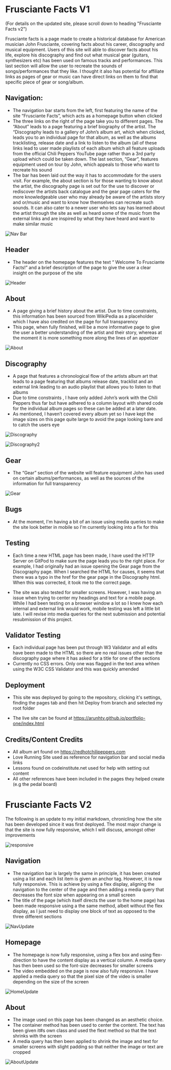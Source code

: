 # Frusciante Facts V1

(For details on the updated site, please scroll down to heading "Frusciante Facts v2")

Frusciante facts is a page made to create a historical database for American musician John Frusciante, covering facts about his career, discography and musical equipment.
Users of this site will able to discover facts about his life, explore his discography and find out what musical gear (guitars, synthesizers etc) has been used on famous tracks and performances. This last section will allow the user to recreate the sounds of songs/performances that they like. I thought it also has potential for affiliate links as pages of gear or music can have direct links on them to find that specific piece of gear or song/album.

## Navigation:

- The navigation bar starts from the left, first featuring the name of the site “Frusciante Facts”, which acts as a homepage button when clicked
- The three links on the right of the page take you to different pages. The “About” leads to a page featuring a brief biography of the artist. The “Discography leads to a gallery of John’s album art, which when clicked, leads you to an individual page for that album, as well as the albums tracklisting, release date and a link to listen to the album (all of these links lead to user made playlists of each album which all feature uploads from the official Chili Peppers YouTube page rather than a 3rd party upload which could be taken down. The last section, “Gear”, features equipment used on tour by John, which appeals to those who want to recreate his sound
- The bar has been laid out the way it has to accommodate for the users visit. For example, the about section is for those wanting to know about the artist, the discography page is set out for the use to discover or rediscover the artists back catalogue and the gear page caters for the more knowledgeable user who may already be aware of the artists story and or/music and want to know how themselves can recreate such sounds. It can also cater to a newer user who lets say has learned about the artist through the site as well as heard some of the music from the external links and are inspired by what they have heard and want to make similar music

![Nav Bar](https://github.com/ArunHTV/portfolio-one/blob/72f7110b243ad1ae58c1d996032966b96af71596/markdown-images/nav.png?raw=true)


## Header

- 	The header on the homepage features the text “ Welcome To Frusciante Facts!”  and a brief description of the page to give the user a clear insight on the purpose of the site

![Header](https://github.com/ArunHTV/portfolio-one/blob/72f7110b243ad1ae58c1d996032966b96af71596/markdown-images/header.png?raw=true)


## About 

- 	A page giving a brief history about the artist. Due to time constraints, this information has been sourced from WikiPedia as a placeholder which I have also credited on the page for full transparency 
- 	This page, when fully finished, will be a more informative page to give the user a better understanding of the artist and their story, whereas at the moment it is more something more along the lines of an appetizer

![About](https://github.com/ArunHTV/portfolio-one/blob/72f7110b243ad1ae58c1d996032966b96af71596/markdown-images/about.png?raw=true)


## Discography

-	A page that features a chronological flow of the artists album art that leads to a page featuring that albums release date, tracklist and an external link leading to an audio playlist that allows you to listen to that albums
-	Due to time constraints , I have only added John’s work with the Chili Peppers thus far but have adhered to a column layout with shared code for the individual album pages so these can be added at a later date. 
-	As mentioned, I haven’t covered every album yet so I have kept the image sizes on this page quite large to avoid the page looking bare and to catch the users eye

![Discography](https://github.com/ArunHTV/portfolio-one/blob/72f7110b243ad1ae58c1d996032966b96af71596/markdown-images/discography.png?raw=true)

![Discography2](https://github.com/ArunHTV/portfolio-one/blob/72f7110b243ad1ae58c1d996032966b96af71596/markdown-images/album.png?raw=true)



## Gear

-	The “Gear” section of the website will feature equipment John has used on certain albums/performances, as well as the sources of the information for full transparency

![Gear](https://github.com/ArunHTV/portfolio-one/blob/main/markdown-images/gear.png?raw=true)


## Bugs

- At the moment, I'm having a bit of an issue using media queries to make the site look better in mobile so I'm currently looking into a fix for this

## Testing

- Each time a new HTML page has been made, I have used the HTTP Server on GitPod to make sure the page leads you to the right place. For example, I had originally had an issue opening the Gear page from the Discography page. When I searched the HTML for causes, it seems that there was a typo in the href for the gear page in the Discography html. When this was corrected, it took me to the correct page.

- The site was also tested for smaller screens. However, I was having an issue when trying to center my headings and text for a mobile page. While I had been testing on a browser window a lot so I knew how each internal and external link would work, mobile testing was left a little bit late. I will revise into media queries for the next submission and potential resubmission of this project.

## Validator Testing

- Each  individual page has been put through W3 Validator and all edits have been made to the HTML so there are no real issues other than the discography page where it has asked for a title for one of the sections
- Currently no CSS errors. Only one was flagged in the text area whhen using the W3C CSS Validator and this was quickly amended

## Deployment

- This site was deployed by going to the repository, clicking it's settings, finding the pages tab and then hit Deploy from branch and selected my root folder

- The live site can be found at https://arunhtv.github.io/portfolio-one/index.html

## Credits/Content Credits

- All album art found on  https://redhotchilipeppers.com
- Love Running Site used as reference for navigation bar and social media links
- Lessons found on codeinstitute.net used for help with setting out content
- All other references have been included in the pages they helped create (e.g the pedal board)

# Frusciante Facts V2

The following is an update to my initial markdown, chronicling how the site has been developed since it was first deployed. The most major change is that the site is now fully responsive, which I will discuss, amongst other improvements

![responsive](https://github.com/ArunHTV/portfolio-one/blob/main/markdown-images/responsivescreenshot.png?raw=true)

## Navigation

- The navigation bar is largely the same in principle, it has been created using a list and each list item is given an anchor tag. However, it is now fully responsive. This is achieve by using a flex display, aligning the navigation to the center of the page and then adding a media query that decreases the font size when appearing on a small screen
- The title of the page (which itself directs the user to the home page) has been made responsive using a the same method, albeit without the flex display, as I just need to display one block of text as opposed to the three different sections

![NavUpdate](https://github.com/ArunHTV/portfolio-one/blob/main/markdown-images/navbarupdate.png?raw=true)


## Homepage

- The homepage is now fully responsive, using a flex box and using flex-direction to have the content display as a vertical column. A media query has then been used so the font-size decreases for smaller screens
- The video embedded on the page is now also fully responsive. I have applied a media query so that the pixel size of the video is smaller depending on the size of the screen

![HomeUpdate](https://github.com/ArunHTV/portfolio-one/blob/main/markdown-images/homepageupdate.png?raw=true)

## About 

- The image used on this page has been changed as an aesthetic choice. 
- The container method has been used to center the content. The text has been given it#s own class and used the flext method so that the text shrinks with the screen
- A media query has then been applied to shrink the image and text for smaller screens with slight padding so that neither the image or text are cropped

![AboutUpdate](https://github.com/ArunHTV/portfolio-one/blob/main/markdown-images/aboutupdate.png?raw=true)